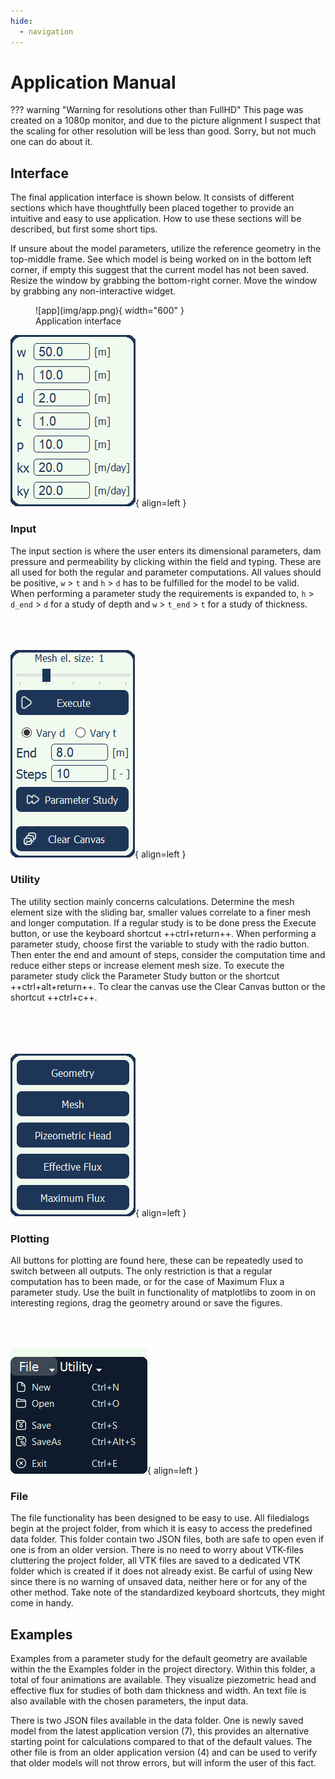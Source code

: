 ```yaml
---
hide:
  - navigation
---
```


# Application Manual
??? warning "Warning for resolutions other than FullHD"
    This page was created on a 1080p monitor, and due to the picture alignment I suspect that the scaling for other resolution will be less than good. Sorry, but not much one can do about it.

## Interface
The final application interface is shown below. It consists of different sections which have thoughtfully been placed together to provide an intuitive and easy to use application. How to use these sections will be described, but first some short tips. 

If unsure about the model parameters, utilize the reference geometry in the top-middle frame. See which model is being worked on in the bottom left corner, if empty this suggest that the current model has not been saved. Resize the window by grabbing the bottom-right corner. Move the window by grabbing any non-interactive widget.

<figure markdown>
  ![app](img/app.png){ width="600" }
  <figcaption>Application interface</figcaption>
</figure>

![Image title](img/input.png){ align=left }
### Input
The input section is where the user enters its dimensional parameters, dam pressure and permeability by clicking within the field and typing. These are all used for both the regular and parameter computations. All values should be positive, `w` > `t` and `h` > `d` has to be fulfilled for the model to be valid. When performing a parameter study the requirements is expanded to, `h` > `d_end` > `d` for a study of depth and `w` > `t_end` > `t` for a study of thickness.

<br><br><br>
![Image title](img/utility.png){ align=left }
### Utility
The utility section mainly concerns calculations. Determine the mesh element size with the sliding bar, smaller values correlate to a finer mesh and longer computation.
If a regular study is to be done press the Execute button, or use the keyboard shortcut ++ctrl+return++. When performing a parameter study, choose first the variable to study with the radio button. Then enter the end and amount of steps, consider the computation time and reduce either steps or increase element mesh size. To execute the parameter study click the Parameter Study button or the shortcut ++ctrl+alt+return++. To clear the canvas use the Clear Canvas button or the shortcut ++ctrl+c++.

<br><br><br><br>
![Image title](img/plot.png){ align=left }
### Plotting
All buttons for plotting are found here, these can be repeatedly used to switch between all outputs. The only restriction is that a regular computation has to been made, or for the case of Maximum Flux a parameter study. Use the built in functionality of matplotlibs to zoom in on interesting regions, drag the geometry around or save the figures.

<br><br><br>
![Image title](img/file.png){ align=left }
### File
The file functionality has been designed to be easy to use. All filedialogs begin at the project folder, from which it is easy to access the predefined data folder. This folder contain two JSON files, both are safe to open even if one is from an older version. There is no need to worry about VTK-files cluttering the project folder, all VTK files are saved to a dedicated VTK folder which is created if it does not already exist. Be carful of using New since there is no warning of unsaved data, neither here or for any of the other method. Take note of the standardized keyboard shortcuts, they might come in handy.

## Examples
Examples from a parameter study for the default geometry are available within the the Examples folder in the project directory. Within this folder, a total of four animations are available. They visualize piezometric head and effective flux for studies of both dam thickness and width. An text file is also available with the chosen parameters, the input data.

There is two JSON files available in the data folder. One is newly saved model from the latest application version (7), this provides an alternative starting point for calculations compared to that of the default values. The other file is from an older application version (4) and can be used to verify that older models will not throw errors, but will inform the user of this fact.